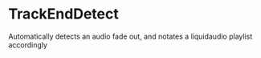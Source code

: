 # TrackEndDetect
Automatically detects an audio fade out, and notates a liquidaudio playlist accordingly
